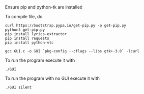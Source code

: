 Ensure pip and python-tk are installed

To compile file, do
```
curl https://bootstrap.pypa.io/get-pip.py -o get-pip.py
python3 get-pip.py
pip install lyrics-extractor
pip install requests
pip install python-vlc
```
```
gcc GUI.c -o GUI `pkg-config --cflags --libs gtk+-3.0` -lcurl
```
To run the program execute it with 
```
./GUI
```
To run the program with no GUI execute it with
```
./GUI silent
```

